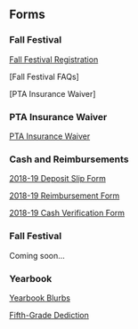 ## Forms

### Fall Festival

[Fall Festival Registration](/assets/forms/3K%20Fun%20Run%20Registration.docx)

[Fall Festival FAQs]

[PTA Insurance Waiver]

### PTA Insurance Waiver

[PTA Insurance Waiver](/assets/forms/PTA%20Insurance%20Waiver%202018-2019.doc)

### Cash and Reimbursements

[2018-19 Deposit Slip Form](/assets/forms/2018-19%20Deposit%20Form.pdf)

[2018-19 Reimbursement Form](/assets/forms/2018-19%20Reimbursement%20Form.pdf)

[2018-19 Cash Verification Form](/assets/forms/2018-19%20Cash%20Verification%20From.pdf)

### Fall Festival

Coming soon...

### Yearbook

[Yearbook Blurbs](/assets/forms/scratch%20(1).pdf)

[Fifth-Grade Dediction](/assets/forms/5th%20Grade%20Yearbook%20Ads%202017%20(1)%20%20%20%20Dedication%20Blurb.pdf)
